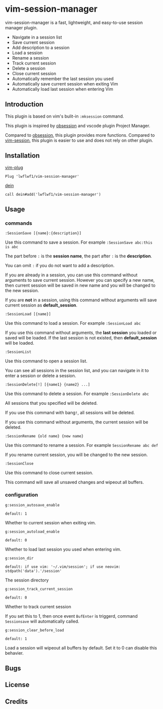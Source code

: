 # vim-session-manager

vim-session-manager is a fast, lightweight, and easy-to-use session manager plugin.

- Navigate in a session list
- Save current session
- Add description to a session
- Load a session
- Rename a session
- Track current session
- Delete a session
- Close current session
- Automatically remember the last session you used
- Automatically save current session when exiting Vim
- Automatically load last session when entering Vim

## Introduction

This plugin is based on vim's bulit-in `:mksession` command.

This plugin is inspired by [obsession](https://github.com/tpope/vim-obsession) and vscode plugin Project Manager.

Compared to [obsession](https://github.com/tpope/vim-obsession), this plugin provides more functions.
Compared to [vim-session](https://github.com/xolox/vim-session), this plugin is easier to use and does not rely on other plugin.

## Installation

[vim-plug](https://github.com/junegunn/vim-plug)

```vim
Plug 'lwflwf1/vim-session-manager'
```

[dein](https://github.com/Shougo/dein.vim)

```vim
call dein#add('lwflwf1/vim-session-manager')
```

## Usage
### commands
```vim
:SessionSave [{name}:{description}]
```
Use this command to save a session. For example `:SessionSave abc:this is abc`

The part before `:` is the **session name**, the part after `:` is the **description**.

You can omit `:` if you do not want to add a description.

If you are already in a session, you can use this command without arguments to save current session. However you can specify a new name, then current session will be saved in new name and you will be changed to the new session.

If you are **not** in a session, using this command without arguments will save current session as **default_session**.

```vim
:SessionLoad [{name}]
```
Use this command to load a session. For example `:SessionLoad abc`

If you use this command without arguments, the **last session** you loaded or saved will be loaded. If the last session is not existed, then **default_session** will be loaded.

```vim
:SessionList
```
Use this command to open a session list.

You can see all sessions in the session list, and you can navigate in it to enter a session or delete a session.

```vim
:SessionDelete[!] [{name1} {name2} ...]
```
Use this command to delete a session. For example `:SessionDelete abc`

All sessions that you specified will be deleted.

If you use this command with bang`!`, all sessions will be deleted.

If you use this command without arguments, the current session will be deleted.

```vim
:SessionRename {old name} {new name}
```
Use this command to rename a session. For example `SessionRename abc def`

If you rename current session, you will be changed to the new session.

```vim
:SessionClose
```
Use this command to close current session.

This command will save all unsaved changes and wipeout all buffers.

### configuration

```vim
g:session_autosave_enable
```
`default: 1`

Whether to current session when exiting vim.

```vim
g:session_autoload_enable
```
`default: 0`

Whether to load last session you used when entering vim.

```vim
g:session_dir
```
`default: if use vim: '~/.vim/session'; if use neovim: stdpath('data').'/session'`

The session directory

```vim
g:session_track_current_session
```
`default: 0`

Whether to track current session

If you set this to 1, then once event `BufEnter` is triggerd, command `Sessionsave` will automatically called.

```vim
g:session_clear_before_load
```
`default: 1`

Load a session will wipeout all buffers by default. Set it to 0 can disable this behavier.

## Bugs

## License

## Credits
